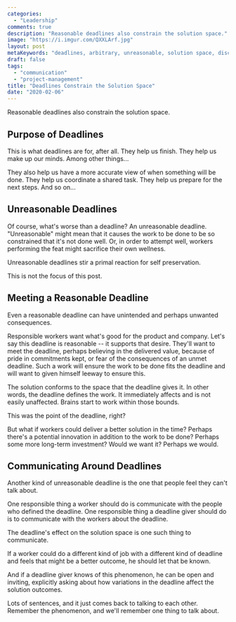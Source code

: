 ```yaml
---
categories:
  - "Leadership"
comments: true
description: "Reasonable deadlines also constrain the solution space."
image: "https://i.imgur.com/QXXLArf.jpg"
layout: post
metaKeywords: "deadlines, arbitrary, unreasonable, solution space, discussion, talking"
draft: false
tags:
  - "communication"
  - "project-management"
title: "Deadlines Constrain the Solution Space"
date: "2020-02-06"
---
```


Reasonable deadlines also constrain the solution space.

<!--more-->

## Purpose of Deadlines

This is what deadlines are for, after all.  They help us finish. They help us make up our minds. Among other things...

They also help us have a more accurate view of when something will be done. They help us coordinate a shared task. They help us prepare for the next steps. And so on...

## Unreasonable Deadlines

Of course, what's worse than a deadline?  An unreasonable deadline.  "Unreasonable" might mean that it causes the work to be done to be so constrained that it's not done well.  Or, in order to attempt well, workers performing the feat might sacrifice their own wellness.

Unreasonable deadlines stir a primal reaction for self preservation.  

This is not the focus of this post.

## Meeting a Reasonable Deadline

Even a reasonable deadline can have unintended and perhaps unwanted consequences.  

Responsible workers want what's good for the product and company. Let's say this deadline is reasonable -- it supports that desire. They'll want to meet the deadline, perhaps believing in the delivered value, because of pride in commitments kept, or fear of the consequences of an unmet deadline.  Such a work will ensure the work to be done fits the deadline and will want to given himself leeway to ensure this.

The solution conforms to the space that the deadline gives it. In other words, the deadline defines the work. It immediately affects and is not easily unaffected. Brains start to work within those bounds.

This was the point of the deadline, right?

But what if workers could deliver a better solution in the time? Perhaps there's a potential innovation in addition to the work to be done? Perhaps some more long-term investment? Would we want it? Perhaps we would.

## Communicating Around Deadlines

Another kind of unreasonable deadline is the one that people feel they can't talk about.

One responsible thing a worker should do is communicate with the people who defined the deadline.  One responsible thing a deadline giver should do is to communicate with the workers about the deadline.  

The deadline's effect on the solution space is one such thing to communicate.

If a worker could do a different kind of job with a different kind of deadline and feels that might be a better outcome, he should let that be known.

And if a deadline giver knows of this phenomenon, he can be open and inviting, explicitly asking about how variations in the deadline affect the solution outcomes.

Lots of sentences, and it just comes back to talking to each other. Remember the phenomenon, and we'll remember one thing to talk about.
